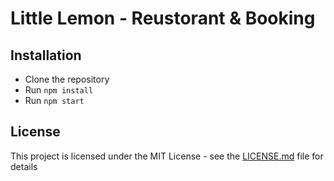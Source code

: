 # Little Lemon - Reustorant & Booking

## Installation

- Clone the repository
- Run `npm install`
- Run `npm start`

## License

This project is licensed under the MIT License - see the [LICENSE.md](LICENSE.md) file for details
